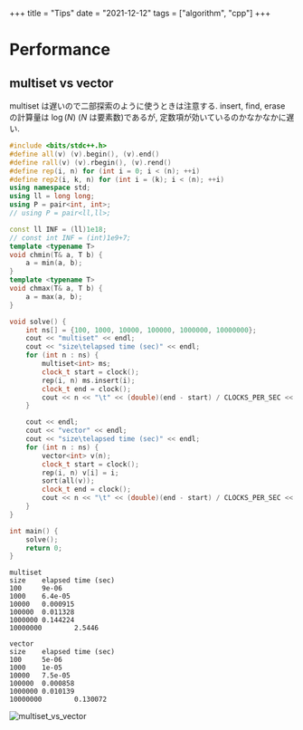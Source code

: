 +++
title = "Tips"
date = "2021-12-12"
tags = ["algorithm", "cpp"]
+++

# Performance

## multiset vs vector

multiset は遅いので二部探索のように使うときは注意する.
insert, find, erase の計算量は $\log(N)$ ($N$ は要素数)であるが, 定数項が効いているのかなかなかに遅い.

```cpp
#include <bits/stdc++.h>
#define all(v) (v).begin(), (v).end()
#define rall(v) (v).rbegin(), (v).rend()
#define rep(i, n) for (int i = 0; i < (n); ++i)
#define rep2(i, k, n) for (int i = (k); i < (n); ++i)
using namespace std;
using ll = long long;
using P = pair<int, int>;
// using P = pair<ll,ll>;

const ll INF = (ll)1e18;
// const int INF = (int)1e9+7;
template <typename T>
void chmin(T& a, T b) {
    a = min(a, b);
}
template <typename T>
void chmax(T& a, T b) {
    a = max(a, b);
}

void solve() {
    int ns[] = {100, 1000, 10000, 100000, 1000000, 10000000};
    cout << "multiset" << endl;
    cout << "size\telapsed time (sec)" << endl;
    for (int n : ns) {
        multiset<int> ms;
        clock_t start = clock();
        rep(i, n) ms.insert(i);
        clock_t end = clock();
        cout << n << "\t" << (double)(end - start) / CLOCKS_PER_SEC << endl;
    }

    cout << endl;
    cout << "vector" << endl;
    cout << "size\telapsed time (sec)" << endl;
    for (int n : ns) {
        vector<int> v(n);
        clock_t start = clock();
        rep(i, n) v[i] = i;
        sort(all(v));
        clock_t end = clock();
        cout << n << "\t" << (double)(end - start) / CLOCKS_PER_SEC << endl;
    }
}

int main() {
    solve();
    return 0;
}
```

```
multiset
size    elapsed time (sec)
100     9e-06
1000    6.4e-05
10000   0.000915
100000  0.011328
1000000 0.144224
10000000        2.5446

vector
size    elapsed time (sec)
100     5e-06
1000    1e-05
10000   7.5e-05
100000  0.000858
1000000 0.010139
10000000        0.130072
```

![multiset_vs_vector](/images/tips/multiset_vs_vector.png)
